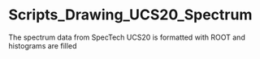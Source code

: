 # Scripts_Drawing_UCS20_Spectrum
The spectrum data from SpecTech UCS20 is formatted with ROOT and histograms are filled
